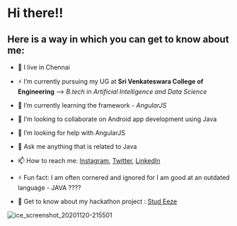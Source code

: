 # Hi there!!


## Here is a way in which you can get to know about me:


- 🔭 I live in Chennai

- ⚡ I’m currently pursuing my UG at **Sri Venkateswara College of Engineering** --> _B.tech_ in _Artificial Intelligence and Data Science_ 

- 🌱 I’m currently learning the framework - _AngularJS_

- 👯 I’m looking to collaborate on Android app development using Java

- 🤔 I’m looking for help with AngularJS

- 💬 Ask me anything that is related to Java

- 📫 How to reach me: [Instagram](https://www.instagram.com/thz_iz_vishnuoff/ "Vishnu Profile"), [Twitter](https://twitter.com/Vishnuvasan8 "Vishnu Profile"), [LinkedIn](https://www.linkedin.com/in/vishnuvasan-srinivasan-0b2012194/ "Vishnu Profile")

- ⚡ Fun fact: I am often cornered and ignored for I am good at an outdated language - JAVA ????

- 👯 Get to know about my hackathon project : [Stud Eeze](https://devfolio.co/submissions/stud-eeze "Hackathon Project") 



![ice_screenshot_20201120-215501](https://user-images.githubusercontent.com/64918181/99824037-2532f380-2b7b-11eb-8dd5-1b26e84d674a.png) 
<!-- <h4 align="center">CIPHER</h4> -->

